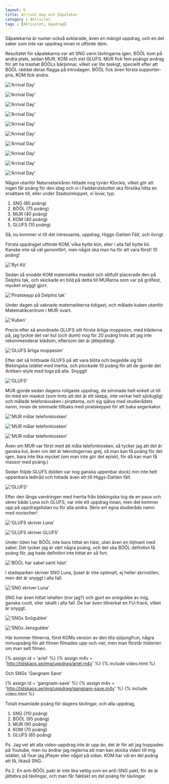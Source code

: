 ```yaml
---
layout: b
title: Arrival Day och Såpalekar
category : Aktivitet
tags : [Aktivitet, Uppdrag]
---
```


Såpalekarna är numer också avklarade, även en mängd uppdrag, och en del saker som inte var uppdrag innan ni utförde dem.

Resultatet för såpalekarna var att SNG vann tävlingarna igen, BÖÖL kom på andra plats, sedan MUR, KOM och sist GLUFS. MUR fick fem poängs avdrag för att ha trashat BÖÖLs bärpinnar, vilket var lite taskigt, speciellt efter att BÖÖL räddat deras flagga på introdagen. BÖÖL fick även första supporter-pris, KOM fick andra.

!['Arrival Day'](http://tidskaos.se/img/aktiviteter/arrivalday-012.png)

!['Arrival Day'](http://tidskaos.se/img/aktiviteter/arrivalday-035.png)

!['Arrival Day'](http://tidskaos.se/img/aktiviteter/arrivalday-039.png)

!['Arrival Day'](http://tidskaos.se/img/aktiviteter/arrivalday-046.png)

!['Arrival Day'](http://tidskaos.se/img/aktiviteter/arrivalday-057.png)

!['Arrival Day'](http://tidskaos.se/img/aktiviteter/arrivalday-062.png)

!['Arrival Day'](http://tidskaos.se/img/aktiviteter/arrivalday-064.png)

!['Arrival Day'](http://tidskaos.se/img/aktiviteter/arrivalday-096.png)

!['Arrival Day'](http://tidskaos.se/img/aktiviteter/arrivalday-108.png)

!['Arrival Day'](http://tidskaos.se/img/aktiviteter/arrivalday-109.png)

Någon utanför Naturvetarkåren hittade nog tyvärr Klockis, vilket gör att ingen får poäng för den idag och vi i Fadderutskottet ska försöka hitta en ersättare till, eller under Stadsomloppet, vi lovar, typ.

 1. SNG (85 poäng)
 2. BÖÖL (75 poäng)
 3. MUR (40 poäng)
 4. KOM (40 poäng)
 5. GLUFS (10 poäng)

Så, nu kommer vi till det intressanta, uppdrag, Higgs-Dahlen Fält, och övrigt.

Första uppdraget utförde KOM, vilka bytte kön, eller i alla fall bytte kö. Kanske inte så väl genomfört, men något ska man ha för att vara först! 10 poäng!

!['Byt Kö'](http://tidskaos.se/img/uppdrag/byt-kon.jpg)

Sedan så snodde KOM matematiks maskot och stilfullt placerade den på Delphis tak, och skickade en bild på detta till MURarna som var på grillfest, mycket snyggt gjort.

!['Piratskepp på Delphis tak'](http://tidskaos.se/img/maskot/murs-stulen-av-kom.jpg)

Under dagen så vaknade matematikerna tidigast, och målade kuben utanför Matematikcentrum i MUR-svart.

!['Kuben'](http://tidskaos.se/img/uppdrag/kuben.jpg)

Precis efter så anordnade GLUFS sitt första årliga moppesim, med kläderna på, jag tyckte det var kul (och dumt) nog för 20 poäng trots att jag inte rekommenderar klädsim, eftersom det är jättejobbigt.

!['GLUFS årliga moppesim'](http://tidskaos.se/img/uppdrag/moppesim.jpg)

Efter det så tröttnade GLUFS på att vara blöta och begedde sig till Blekingska istället med Inertia, och plockade 10 poäng för att de gjorde det Antiken-style med toga på alla. Snyggt!

!['GLUFS'](http://tidskaos.se/img/hdf-done/blekingska-glufs.jpg)

MUR gjorde sedan dagens roligaste uppdrag, de simmade helt enkelt ut till ön med sin maskot (som trots att det är ett skepp, inte verkar helt sjöduglig) och målade telefonkiosken i pirattema, och sig själva med studierådets namn, innan de simmade tillbaks med piratskeppet för att baka segerkakor.

!['MUR målar telefonkiosken'](http://tidskaos.se/img/uppdrag/mur-pa-on-3.jpg)

!['MUR målar telefonkiosken'](http://tidskaos.se/img/uppdrag/mur-pa-on-2.jpg)

!['MUR målar telefonkiosken'](http://tidskaos.se/img/uppdrag/mur-pa-on-1.jpg)

Även om MUR var först med att måla telefonkiosken, så tycker jag att det är ganska kul, även om det är teknologernas grej, så man kan få poäng för det igen, bara inte lika mycket (om man inte gör det episkt, för då kan man få massor med poäng.)

Sedan följde GLUFS (bilden var nog ganska uppenbar dock) min inte helt uppenbara ledtråd och hittade även ett till Higgs-Dahlen fält.

!['GLUFS'](http://tidskaos.se/img/hdf-done/lisp-glufs.jpg)

Efter den långa vandringen med Inertia från blekingska tog de en paus och skrev både Luna och GLUFS, var inte ett uppdrag innan, men det kommer upp på uppdragslistan nu för alla andra. Skriv ert egna studieråds namn med novischer!

!['GLUFS skriver Luna'](http://tidskaos.se/img/uppdrag/glufs-skriver-luna.jpg)

!['GLUFS skriver GLUFS'](http://tidskaos.se/img/uppdrag/glufs-skriver-glufs.jpg)

Under tiden har BÖÖL inte bara hittat en häst, utan även en löjtnant med sabel. Det tycker jag är värt några poäng, och det ska BÖÖL definitivt få poäng för, jag hade definitivt inte hittat en så fort.

!['BÖÖL har sabel samt häst'](http://tidskaos.se/img/uppdrag/bool-med-sabel-och-hest.jpg)

I stadsparken skriver SNG Luna, ljuset är inte optimalt, ej heller skrivstilen, men det är snyggt i alla fall.

!['SNG skriver Luna'](http://tidskaos.se/img/uppdrag/sng-skriver-luna.jpg)

SNG har även hittat ishallen (tror jag?) och gjort en snögubbe av mig, ganska coolt, eller iskallt i alla fall. De har även tillverkat en FU-frack, vilket är snyggt.

!['SNGs Snögubbe'](http://tidskaos.se/img/uppdrag/sng-snogubbe.jpg)

!['SNGs Jensgubbe'](http://tidskaos.se/img/uppdrag/sng-jensgubbe.jpg)

Här kommer filmerna, först KOMs version av den lilla sjöjungfrun, några minuspoäng för att filmen filmades upp-och-ner, men man förstår historien om man sett filmen.

{% assign id = 'ariel' %}
{% assign m4v = 'http://tidskaos.se/img/uppdrag/ariel.m4v' %}
{% include video.html %}

Och SNGs 'Gangnam Save'

{% assign id = 'gangnam-save' %}
{% assign m4v = 'http://tidskaos.se/img/uppdrag/gangnam-save.m4v' %}
{% include video.html %}

Totalt insamlade poäng för dagens tävlingar, och alla uppdrag,

 1. SNG (110 poäng)
 2. BÖÖL (95 poäng)
 3. MUR (90 poäng)
 4. KOM (70 poäng)
 5. GLUFS (65 poäng)

Ps. Jag vet att alla video-uppdrag inte är upp än, det är för att jag hoppades på Youtube, men nu ändrar jag reglerna att man kan skicka video till mig istället, så fixar jag jPlayer eller något på sidan. KOM har väl en del poäng att få, likaså SNG.

Ps 2. En anti-BÖÖL pakt är inte lika vettig som en anti-SNG pakt, för de är jättebra på tävlingar, och man får faktiskt en del poäng för tävlingar.